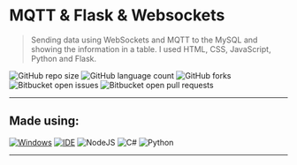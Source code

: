 # MQTT & Flask & Websockets

> Sending data using WebSockets and MQTT to the MySQL and showing the information in a table. I used HTML, CSS, JavaScript, Python and Flask.

![GitHub repo size](https://img.shields.io/github/repo-size/KauaMB2/MQTT-Flask-Websockets?style=for-the-badge)
![GitHub language count](https://img.shields.io/github/languages/count/KauaMB2/MQTT-Flask-Websockets?style=for-the-badge)
![GitHub forks](https://img.shields.io/github/forks/KauaMB2/MQTT-Flask-Websockets?style=for-the-badge)
![Bitbucket open issues](https://img.shields.io/bitbucket/issues/KauaMB2/MQTT-Flask-Websockets?style=for-the-badge)
![Bitbucket open pull requests](https://img.shields.io/bitbucket/pr-raw/KauaMB2/MQTT-Flask-Websockets?style=for-the-badge)

<hr>

## Made using:
[![Windows](https://img.shields.io/badge/Windows-0078D6?style=for-the-badge&logo=windows&logoColor=white)](https://www.microsoft.com/pt-br/windows/get-windows-10)
[![IDE](https://img.shields.io/badge/Visual_studio_code-0078D4?style=for-the-badge&logo=visual%20studio%20code&logoColor=white)](https://code.visualstudio.com/)
![NodeJS](https://img.shields.io/badge/node.js-6DA55F?style=for-the-badge&logo=node.js&logoColor=white)
![C#](https://img.shields.io/badge/c%23-%23239120.svg?style=for-the-badge&logo=c-sharp&logoColor=white)
![Python](https://img.shields.io/badge/python-3670A0?style=for-the-badge&logo=python&logoColor=ffdd54)

<hr>


